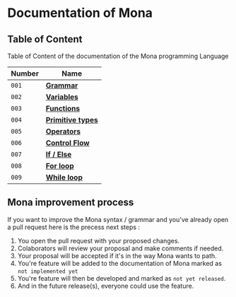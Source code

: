 # Documentation of Mona

## Table of Content
Table of Content of the documentation of the Mona programming Language

| Number |                           Name                           |
| ------ | -------------------------------------------------------- | 
|  `001` | [**Grammar**](/docs/lang/001-grammar.md)                 |
|  `002` | [**Variables**](/docs/lang/002-variables.md)             |
|  `003` | [**Functions**](/docs/lang/003-functions.md)             |
|  `004` | [**Primitive types**](/docs/lang/004-primitive-types.md) |
|  `005` | [**Operators**](/docs/lang/005-operators.md)             |
|  `006` | [**Control Flow**](/docs/lang/006-control-flow.md)       |
|  `007` | [**If / Else**](/docs/lang/007-if-else.md)               |
|  `008` | [**For loop**](/docs/lang/008-for-loop.md)               |
|  `009` | [**While loop**](/docs/lang/009-while-loop.md)           |

## Mona improvement process
If you want to improve the Mona syntax / grammar and you've already open a pull request here is the precess next steps :

1. You open the pull request with your proposed changes.
2. Colaborators will review your proposal and make comments if needed.
3. Your proposal will be accepted if it's in the way Mona wants to path.
4. You're feature will be added to the documentation of Mona marked as `not implemented yet`
5. You're feature will then be developed and marked as `not yet released`.
6. And in the future release(s), everyone could use the feature.
